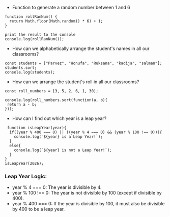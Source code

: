 - Function to generate a random number between 1 and 6
```
function rollRanNum() {
  return Math.floor(Math.random() * 6) + 1;
}

print the result to the console
console.log(rollRanNum());
```
- How can we alphabetically arrange the student's names in all our classrooms?
```
const students = ["Parvez", "Honufa", "Ruksana", "kadija", "salman"];
students.sort;
console.log(students);
```
- How can we arrange the student's roll in all our classrooms?
 ```
const roll_numbers = [3, 5, 2, 6, 1, 30];

console.log(roll_numbers.sort(function(a, b){
  return a - b;
}));
```
- How can I find out which year is a leap year?
```
 function isLeapYear(year){
  if((year % 400 === 0) || ((year % 4 === 0) && (year % 100 !== 0))){
    console.log(`${year} is a Leap Year!`);
  }
  else{
    console.log(`${year} is not a Leap Year!`);
  }
}
isLeapYear(2026);
```
### Leap Year Logic:

- year % 4 === 0: The year is divisible by 4.
- year % 100 !== 0: The year is not divisible by 100 (except if divisible by 400).
- year % 400 === 0: If the year is divisible by 100, it must also be divisible by 400 to be a leap year.

